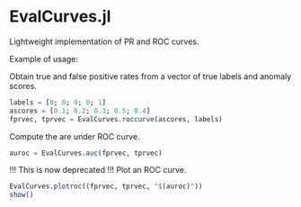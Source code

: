 # EvalCurves.jl
Lightweight implementation of PR and ROC curves.

Example of usage:

Obtain true and false positive rates from a vector of true labels and anomaly scores.

```julia
labels = [0; 0; 0; 0; 1]
ascores = [0.1; 0.2; 0.3; 0.5; 0.4]
fprvec, tprvec = EvalCurves.roccurve(ascores, labels)
```

Compute the are under ROC curve.

```julia
auroc = EvalCurves.auc(fprvec, tprvec)
```

!!! This is now deprecated !!!
Plot an ROC curve.

```julia
EvalCurves.plotroc((fprvec, tprvec, "$(auroc)"))
show()
```

